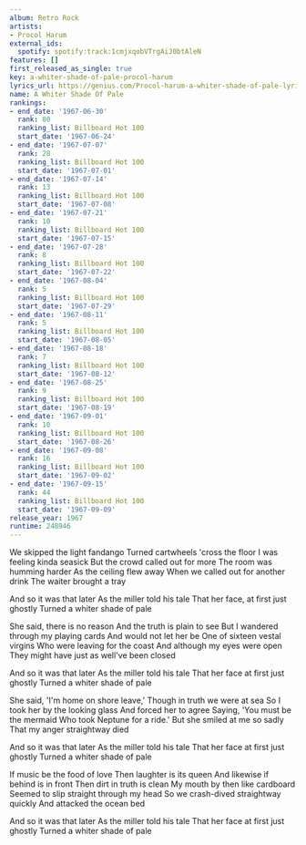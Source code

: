```yaml
---
album: Retro Rock
artists:
- Procol Harum
external_ids:
  spotify: spotify:track:1cmjxqobVTrgAiJ0btAleN
features: []
first_released_as_single: true
key: a-whiter-shade-of-pale-procol-harum
lyrics_url: https://genius.com/Procol-harum-a-whiter-shade-of-pale-lyrics
name: A Whiter Shade Of Pale
rankings:
- end_date: '1967-06-30'
  rank: 80
  ranking_list: Billboard Hot 100
  start_date: '1967-06-24'
- end_date: '1967-07-07'
  rank: 28
  ranking_list: Billboard Hot 100
  start_date: '1967-07-01'
- end_date: '1967-07-14'
  rank: 13
  ranking_list: Billboard Hot 100
  start_date: '1967-07-08'
- end_date: '1967-07-21'
  rank: 10
  ranking_list: Billboard Hot 100
  start_date: '1967-07-15'
- end_date: '1967-07-28'
  rank: 8
  ranking_list: Billboard Hot 100
  start_date: '1967-07-22'
- end_date: '1967-08-04'
  rank: 5
  ranking_list: Billboard Hot 100
  start_date: '1967-07-29'
- end_date: '1967-08-11'
  rank: 5
  ranking_list: Billboard Hot 100
  start_date: '1967-08-05'
- end_date: '1967-08-18'
  rank: 7
  ranking_list: Billboard Hot 100
  start_date: '1967-08-12'
- end_date: '1967-08-25'
  rank: 9
  ranking_list: Billboard Hot 100
  start_date: '1967-08-19'
- end_date: '1967-09-01'
  rank: 10
  ranking_list: Billboard Hot 100
  start_date: '1967-08-26'
- end_date: '1967-09-08'
  rank: 16
  ranking_list: Billboard Hot 100
  start_date: '1967-09-02'
- end_date: '1967-09-15'
  rank: 44
  ranking_list: Billboard Hot 100
  start_date: '1967-09-09'
release_year: 1967
runtime: 248946
---
```

We skipped the light fandango
Turned cartwheels 'cross the floor
I was feeling kinda seasick
But the crowd called out for more
The room was humming harder
As the ceiling flew away
When we called out for another drink
The waiter brought a tray


And so it was that later
As the miller told his tale
That her face, at first just ghostly
Turned a whiter shade of pale

She said, there is no reason
And the truth is plain to see
But I wandered through my playing cards
And would not let her be
One of sixteen vestal virgins
Who were leaving for the coast
And although my eyes were open
They might have just as well've been closed


And so it was that later
As the miller told his tale
That her face at first just ghostly
Turned a whiter shade of pale

She said, 'I'm home on shore leave,'
Though in truth we were at sea
So I took her by the looking glass
And forced her to agree
Saying, 'You must be the mermaid
Who took Neptune for a ride.'
But she smiled at me so sadly
That my anger straightway died


And so it was that later
As the miller told his tale
That her face at first just ghostly
Turned a whiter shade of pale


If music be the food of love
Then laughter is its queen
And likewise if behind is in front
Then dirt in truth is clean
My mouth by then like cardboard
Seemed to slip straight through my head
So we crash-dived straightway quickly
And attacked the ocean bed


And so it was that later
As the miller told his tale
That her face at first just ghostly
Turned a whiter shade of pale
